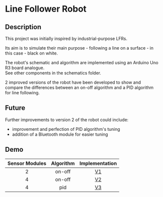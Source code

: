 # Line Follower Robot

## Description
This project was initially inspired by industrial-purpose LFRs.
  
Its aim is to simulate their main purpose - following a line on a surface - in this case - black on white. 

The robot's schematic and algorithm are implemented using an Arduino Uno R3 board analogue.  
See other components in the schematics folder.

2 improved versions of the robot have been developed to show and compare the differences between an on-off algorithm and a PID algorithm for line following. 

## Future
Further improvements to version 2 of the robot could include:
- improvement and perfection of PID algorithm's tuning
- addition of a Bluetooth module for easier tuning

## Demo
Sensor Modules | Algorithm | Implementation
:---:          | :---:     | :---:
2              | on-off    | [V1](https://youtu.be/UnUihetjnWI)
4              | on-off    | [V2](https://youtu.be/r4wDOfVIelU)
4              | pid       | [V3](https://youtu.be/CkVbnJZYU6A)
